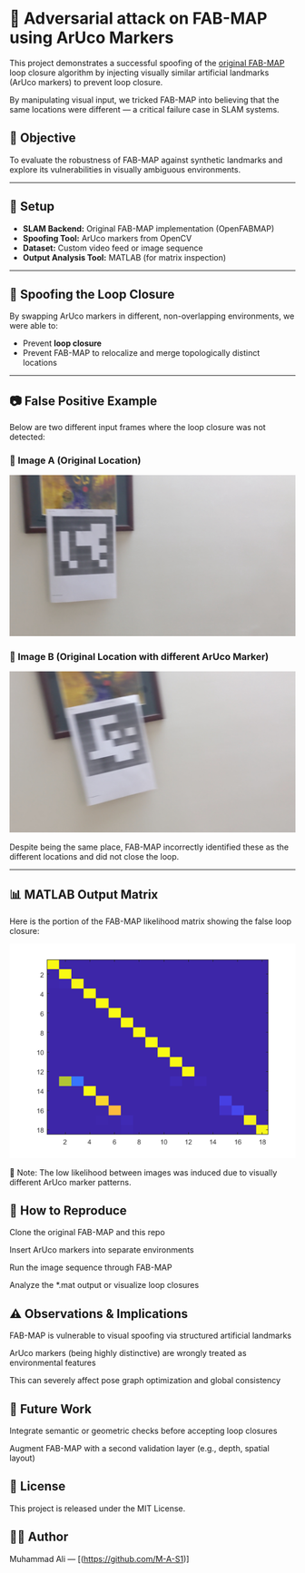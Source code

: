 # 🔁 Adversarial attack on FAB-MAP using ArUco Markers

This project demonstrates a successful spoofing of the [original FAB-MAP](https://www.robots.ox.ac.uk/~mobile/FABMAP/) loop closure algorithm by injecting visually similar artificial landmarks (ArUco markers) to prevent loop closure. 

By manipulating visual input, we tricked FAB-MAP into believing that the same locations were different — a critical failure case in SLAM systems.

## 📌 Objective

To evaluate the robustness of FAB-MAP against synthetic landmarks and explore its vulnerabilities in visually ambiguous environments.

---

## 🧪 Setup

- **SLAM Backend:** Original FAB-MAP implementation (OpenFABMAP)
- **Spoofing Tool:** ArUco markers from OpenCV
- **Dataset:** Custom video feed or image sequence
- **Output Analysis Tool:** MATLAB (for matrix inspection)

---

## 🚨 Spoofing the Loop Closure

By swapping ArUco markers in different, non-overlapping environments, we were able to:

- Prevent **loop closure**
- Prevent FAB-MAP to relocalize and merge topologically distinct locations

---

## 📷 False Positive Example

Below are two different input frames where the loop closure was not detected:

### 🔹 Image A (Original Location)

![Image A](images/00008.jpg)

### 🔹 Image B (Original Location with different ArUco Marker)

![Image B](images/00018.jpg)

Despite being the same place, FAB-MAP incorrectly identified these as the different locations and did not close the loop. 

---

## 📊 MATLAB Output Matrix

Here is the portion of the FAB-MAP likelihood matrix showing the false loop closure:

![Image C](untitled.png)

📌 Note: The low likelihood between  images was induced due to visually different ArUco marker patterns.

## 🔁 How to Reproduce
Clone the original FAB-MAP and this repo

Insert ArUco markers into separate environments

Run the image sequence through FAB-MAP

Analyze the *.mat output or visualize loop closures


## ⚠️ Observations & Implications
FAB-MAP is vulnerable to visual spoofing via structured artificial landmarks

ArUco markers (being highly distinctive) are wrongly treated as environmental features

This can severely affect pose graph optimization and global consistency

## 🧠 Future Work
Integrate semantic or geometric checks before accepting loop closures

Augment FAB-MAP with a second validation layer (e.g., depth, spatial layout)


## 📜 License
This project is released under the MIT License.

## 🙋‍♂️ Author
Muhammad Ali — [(https://github.com/M-A-S1)]

